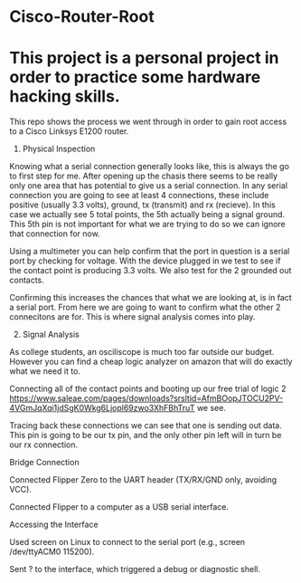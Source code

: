 # Cisco-Router-Root

# This project is a personal project in order to practice some hardware hacking skills. 

This repo shows the process we went through in order to gain root access to a Cisco Linksys E1200 router.
1. Physical Inspection

Knowing what a serial connection generally looks like, this is always the go to first step for me.
After opening up the chasis there seems to be really only one area that has potential to give us a serial connection. In any serial connection you are going to see at least 4 connections, these include positive (usually 3.3 volts), ground, tx (transmit) and rx (recieve).
In this case we actually see 5 total points, the 5th actually being a signal ground. This 5th pin is not important for what we are trying to do so we can ignore that connection for now.

Using a multimeter you can help confirm that the port in question is a serial port by checking for voltage. With the device plugged in we test to see if the contact point is producing 3.3 volts. We also test for the 2 grounded out contacts.

Confirming this increases the chances that what we are looking at, is in fact a serial port. From here we are going to want to confirm what the other 2 connecitons are for. This is where signal analysis comes into play.

2. Signal Analysis

As college students, an osciliscope is much too far outside our budget. However you can find a cheap logic analyzer on amazon that will do exactly what we need it to.

Connecting all of the contact points and booting up our free trial of logic 2 https://www.saleae.com/pages/downloads?srsltid=AfmBOopJTOCU2PV-4VGmJqXqi1jdSgK0Wkg6Ljopl69zwo3XhFBhTruT we see.

Tracing back these connections we can see that one is sending out data. This pin is going to be our tx pin, and the only other pin left will in turn be our rx connection. 

Bridge Connection

Connected Flipper Zero to the UART header (TX/RX/GND only, avoiding VCC).

Connected Flipper to a computer as a USB serial interface.

Accessing the Interface

Used screen on Linux to connect to the serial port (e.g., screen /dev/ttyACM0 115200).

Sent ? to the interface, which triggered a debug or diagnostic shell.
